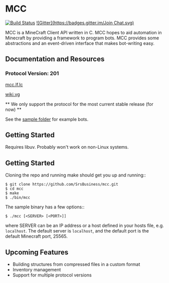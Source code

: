 MCC
==========

[![Build Status](https://travis-ci.org/NosotrosNueces/mcc.svg?branch=travis)](https://travis-ci.org/NosotrosNueces/mcc)
[![Gitter](https://badges.gitter.im/Join Chat.svg)](https://gitter.im/NosotrosNueces/mcc?utm_source=badge&utm_medium=badge&utm_campaign=pr-badge&utm_content=badge)

MCC is a MineCraft Client API written in C. MCC hopes to aid automation in
Minecraft by providing a framework to program bots. MCC provides some
abstractions and an event-driven interface that makes bot-writing easy.

## Documentation and Resources ##

### Protocol Version: 201 ###

[mcc.lf.lc](http://mcc.lf.lc)

[wiki.vg](http://wiki.vg)

** We only support the protocol for the most current stable release (for now) **

See the
[sample folder](https://github.com/NosotrosNueces/mcc/tree/master/sample) for
example bots.

## Getting Started ##
Requires libuv. Probably won't work on non-Linux systems. 

## Getting Started ##
Cloning the repo and running make should get you up and running::

    $ git clone https://github.com/SrsBusiness/mcc.git
    $ cd mcc
    $ make
    $ ./bin/mcc

The sample binary has a few options::

    $ ./mcc [<SERVER> [<PORT>]]

where SERVER can be an IP address or a host defined in your hosts file, e.g.
`localhost`. The default server is `localhost`, and the default port is the
default Minecraft port, 25565.

## Upcoming Features ##
* Building structures from compressed files in a custom format
* Inventory management
* Support for multiple protocol versions
